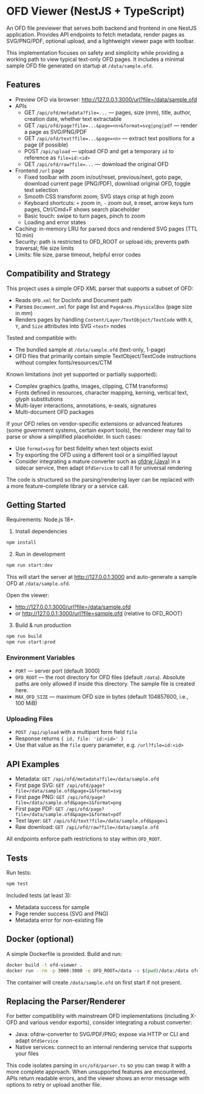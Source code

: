 # OFD Viewer (NestJS + TypeScript)

An OFD file previewer that serves both backend and frontend in one NestJS application. Provides API endpoints to fetch metadata, render pages as SVG/PNG/PDF, optional upload, and a lightweight viewer page with toolbar.

This implementation focuses on safety and simplicity while providing a working path to view typical text-only OFD pages. It includes a minimal sample OFD file generated on startup at `/data/sample.ofd`.

## Features

- Preview OFD via browser: http://127.0.0.1:3000/url?file=/data/sample.ofd
- APIs
  - GET `/api/ofd/metadata?file=...` — pages, size (mm), title, author, creation date, whether text extractable
  - GET `/api/ofd/page?file=...&page=<n>&format=svg|png|pdf` — render a page as SVG/PNG/PDF
  - GET `/api/ofd/text?file=...&page=<n>` — extract text positions for a page (if possible)
  - POST `/api/upload` — upload OFD and get a temporary `id` to reference as `file=id:<id>`
  - GET `/api/ofd/raw?file=...` — download the original OFD
- Frontend `/url` page
  - Fixed toolbar with zoom in/out/reset, previous/next, goto page, download current page (PNG/PDF), download original OFD, toggle text selection
  - Smooth CSS transform zoom; SVG stays crisp at high zoom
  - Keyboard shortcuts: `+` zoom in, `-` zoom out, `0` reset, arrow keys turn pages, Ctrl/Cmd+F shows search placeholder
  - Basic touch: swipe to turn pages, pinch to zoom
  - Loading and error states
- Caching: in-memory LRU for parsed docs and rendered SVG pages (TTL 10 min)
- Security: path is restricted to OFD_ROOT or upload ids; prevents path traversal; file size limits
- Limits: file size, parse timeout, helpful error codes

## Compatibility and Strategy

This project uses a simple OFD XML parser that supports a subset of OFD:
- Reads `OFD.xml` for DocInfo and Document path
- Parses `Document.xml` for page list and `PageArea.PhysicalBox` (page size in mm)
- Renders pages by handling `Content/Layer/TextObject/TextCode` with `X`, `Y`, and `Size` attributes into SVG `<text>` nodes

Tested and compatible with:
- The bundled sample at `/data/sample.ofd` (text-only, 1-page)
- OFD files that primarily contain simple TextObject/TextCode instructions without complex fonts/resources/CTM

Known limitations (not yet supported or partially supported):
- Complex graphics (paths, images, clipping, CTM transforms)
- Fonts defined in resources, character mapping, kerning, vertical text, glyph substitutions
- Multi-layer interactions, annotations, e-seals, signatures
- Multi-document OFD packages

If your OFD relies on vendor-specific extensions or advanced features (some government systems, certain export tools), the renderer may fail to parse or show a simplified placeholder. In such cases:
- Use `format=svg` for best fidelity when text objects exist
- Try exporting the OFD using a different tool or a simplified layout
- Consider integrating a mature converter such as [ofdrw (Java)](https://github.com/ofdrw/ofdrw) in a sidecar service, then adapt `OfdService` to call it for universal rendering

The code is structured so the parsing/rendering layer can be replaced with a more feature-complete library or a service call.

## Getting Started

Requirements: Node.js 18+.

1. Install dependencies

```bash
npm install
```

2. Run in development

```bash
npm run start:dev
```

This will start the server at http://127.0.0.1:3000 and auto-generate a sample OFD at `/data/sample.ofd`.

Open the viewer:

- http://127.0.0.1:3000/url?file=/data/sample.ofd
- or http://127.0.0.1:3000/url?file=sample.ofd (relative to OFD_ROOT)

3. Build & run production

```bash
npm run build
npm run start:prod
```

### Environment Variables

- `PORT` — server port (default 3000)
- `OFD_ROOT` — the root directory for OFD files (default `/data`). Absolute paths are only allowed if inside this directory. The sample file is created here.
- `MAX_OFD_SIZE` — maximum OFD size in bytes (default 104857600, i.e., 100 MiB)

### Uploading Files

- `POST /api/upload` with a multipart form field `file`
- Response returns `{ id, file: 'id:<id>' }`
- Use that value as the `file` query parameter, e.g. `/url?file=id:<id>`

## API Examples

- Metadata: `GET /api/ofd/metadata?file=/data/sample.ofd`
- First page SVG: `GET /api/ofd/page?file=/data/sample.ofd&page=1&format=svg`
- First page PNG: `GET /api/ofd/page?file=/data/sample.ofd&page=1&format=png`
- First page PDF: `GET /api/ofd/page?file=/data/sample.ofd&page=1&format=pdf`
- Text layer: `GET /api/ofd/text?file=/data/sample.ofd&page=1`
- Raw download: `GET /api/ofd/raw?file=/data/sample.ofd`

All endpoints enforce path restrictions to stay within `OFD_ROOT`.

## Tests

Run tests:

```bash
npm test
```

Included tests (at least 3):
- Metadata success for sample
- Page render success (SVG and PNG)
- Metadata error for non-existing file

## Docker (optional)

A simple Dockerfile is provided. Build and run:

```bash
docker build -t ofd-viewer .
docker run --rm -p 3000:3000 -e OFD_ROOT=/data -v $(pwd)/data:/data ofd-viewer
```

The container will create `/data/sample.ofd` on first start if not present.

## Replacing the Parser/Renderer

For better compatibility with mainstream OFD implementations (including X-OFD and various vendor exports), consider integrating a robust converter:
- Java: ofdrw-converter to SVG/PDF/PNG; expose via HTTP or CLI and adapt `OfdService`
- Native services: connect to an internal rendering service that supports your files

This code isolates parsing in `src/ofd/parser.ts` so you can swap it with a more complete approach. When unsupported features are encountered, APIs return readable errors, and the viewer shows an error message with options to retry or upload another file.
